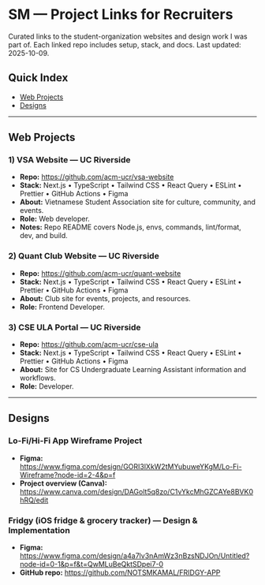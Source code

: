 # SM — Project Links for Recruiters

Curated links to the student-organization websites and design work I was part of. Each linked repo includes setup, stack, and docs. Last updated: 2025-10-09.

## Quick Index
- [Web Projects](#web-projects)
- [Designs](#designs)

---

## Web Projects

### 1) VSA Website — UC Riverside
- **Repo:** https://github.com/acm-ucr/vsa-website  
- **Stack:** Next.js • TypeScript • Tailwind CSS • React Query • ESLint • Prettier • GitHub Actions • Figma  
- **About:** Vietnamese Student Association site for culture, community, and events.
- **Role:** Web developer.  
- **Notes:** Repo README covers Node.js, envs, commands, lint/format, dev, and build.

### 2) Quant Club Website — UC Riverside
- **Repo:** https://github.com/acm-ucr/quant-website  
- **Stack:**  Next.js • TypeScript • Tailwind CSS • React Query • ESLint • Prettier • GitHub Actions • Figma    
- **About:** Club site for events, projects, and resources.  
- **Role:** Frontend Developer.

### 3) CSE ULA Portal — UC Riverside
- **Repo:** https://github.com/acm-ucr/cse-ula  
- **Stack:** Next.js • TypeScript • Tailwind CSS • React Query • ESLint • Prettier • GitHub Actions • Figma  
- **About:** Site for CS Undergraduate Learning Assistant information and workflows.  
- **Role:** Developer.

---
## Designs

### Lo-Fi/Hi-Fi App Wireframe Project
- **Figma:** https://www.figma.com/design/GORI3lXkW2tMYubuweYKgM/Lo-Fi-Wireframe?node-id=2-4&p=f
- **Project overview (Canva):** https://www.canva.com/design/DAGolt5q8zo/C1vYkcMhGZCAYe8BVK0hRQ/edit

### Fridgy (iOS fridge & grocery tracker) — Design & Implementation
- **Figma:** https://www.figma.com/design/a4a7lv3nAmWz3nBzsNDJOn/Untitled?node-id=0-1&p=f&t=QwMLuBeQktSDpei7-0
- **GitHub repo:** https://github.com/NOTSMKAMAL/FRIDGY-APP



